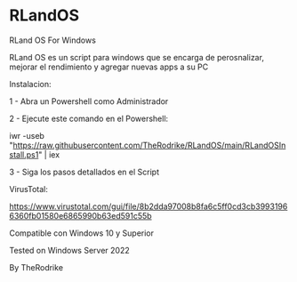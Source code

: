 # RLandOS
RLand OS For Windows

RLand OS es un script para windows que se encarga de perosnalizar, mejorar el rendimiento y agregar nuevas apps a su PC

Instalacion:

1 - Abra un Powershell como Administrador

2 - Ejecute este comando en el Powershell:

iwr -useb "https://raw.githubusercontent.com/TheRodrike/RLandOS/main/RLandOSInstall.ps1" | iex

3 - Siga los pasos detallados en el Script

VirusTotal:

https://www.virustotal.com/gui/file/8b2dda97008b8fa6c5ff0cd3cb39931966360fb01580e6865990b63ed591c55b

Compatible con Windows 10 y Superior

Tested on Windows Server 2022

By TheRodrike
